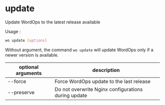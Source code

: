 # update

Update WordOps to the latest release available

Usage :

```bash
wo update [options]
```

Without argument, the command `wo update` will update WordOps only if a newer version is available.

optional arguments | description
------------------ | --------------------------------------
--force            | Force WordOps update to the last release            |
--preserve         | Do not overwrite Nginx configurations during update
